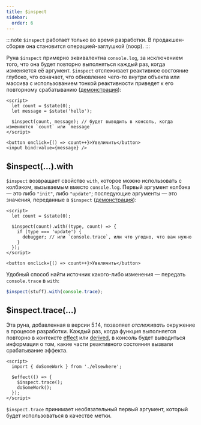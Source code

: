 ```yaml
---
title: $inspect
sidebar:
  order: 6
---
```


:::note
`$inspect` работает только во время разработки. В продакшен-сборке она становится операцией-заглушкой (noop).
:::

Руна `$inspect` примерно эквивалентна `console.log`, за исключением того, что она будет повторно выполняться каждый раз, когда изменяется её аргумент. `$inspect` отслеживает реактивное состояние глубоко, что означает, что обновление чего-то внутри объекта или массива с использованием тонкой реактивности приведет к его повторному срабатыванию ([демонстрация](https://svelte.dev/playground/untitled#H4sIAAAAAAAACkWQ0YqDQAxFfyUMhSotdZ-tCvu431AXtGOqQ2NmmMm0LOK_r7Utfby5JzeXTOpiCIPKT5PidkSVq2_n1F7Jn3uIcEMSXHSw0evHpAjaGydVzbUQCmgbWaCETZBWMPlKj29nxBDaHj_edkAiu12JhdkYDg61JGvE_s2nR8gyuBuiJZuDJTyQ7eE-IEOzog1YD80Lb0APLfdYc5F9qnFxjiKWwbImo6_llKRQVs-2u91c_bD2OCJLkT3JZasw7KLA2XCX31qKWE6vIzNk1fKE0XbmYrBTufiI8-_8D2cUWBA_AQAA)):

```svelte
<script>
  let count = $state(0);
  let message = $state('hello');

  $inspect(count, message); // будет выводить в консоль, когда изменяются `count` или `message`
</script>

<button onclick={() => count++}>Увеличить</button>
<input bind:value={message} />
```

## $inspect(...).with

`$inspect` возвращает свойство `with`, которое можно использовать с колбэком, вызываемым вместо `console.log`. Первый аргумент колбэка — это либо `"init"`, либо `"update"`; последующие аргументы — это значения, переданные в `$inspect` ([демонстрация](https://svelte.dev/playground/untitled#H4sIAAAAAAAACkVQ24qDMBD9lSEUqlTqPlsj7ON-w7pQG8c2VCchmVSK-O-bKMs-DefKYRYx6BG9qL4XQd2EohKf1opC8Nsm4F84MkbsTXAqMbVXTltuWmp5RAZlAjFIOHjuGLOP_BKVqB00eYuKs82Qn2fNjyxLtcWeyUE2sCRry3qATQIpJRyD7WPVMf9TW-7xFu53dBcoSzAOrsqQNyOe2XUKr0Xi5kcMvdDB2wSYO-I9vKazplV1-T-d6ltgNgSG1KjVUy7ZtmdbdjqtzRcphxMS1-XubOITJtPrQWMvKnYB15_1F7KKadA_AQAA)):

```svelte
<script>
  let count = $state(0);

  $inspect(count).with((type, count) => {
    if (type === 'update') {
      debugger; // или `console.trace`, или что угодно, что вам нужно
    }
  });
</script>

<button onclick={() => count++}>Увеличить</button>
```

Удобный способ найти источник какого-либо изменения — передать `console.trace` в `with`:

```js
$inspect(stuff).with(console.trace);
```

## $inspect.trace(...)

Эта руна, добавленная в версии 5.14, позволяет _отслеживать_ окружение в процессе разработки. Каждый раз, когда функция выполняется повторно в контексте [effect](/runes/effect/) или [derived](/runes/derived/), в консоль будет выводиться информация о том, какие части реактивного состояния вызвали срабатывание эффекта.

```svelte "$inspect.trace();"
<script>
  import { doSomeWork } from './elsewhere';

  $effect(() => {
    $inspect.trace();
    doSomeWork();
  });
</script>
```

`$inspect.trace` принимает необязательный первый аргумент, который будет использоваться в качестве метки.

